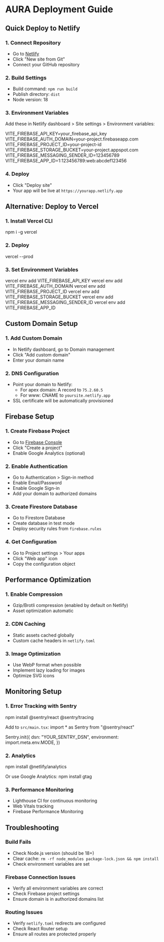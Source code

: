 # AURA Deployment Guide

## Quick Deploy to Netlify

### 1. Connect Repository
- Go to [Netlify](https://netlify.com)
- Click "New site from Git"
- Connect your GitHub repository

### 2. Build Settings
- Build command: `npm run build`
- Publish directory: `dist`
- Node version: 18

### 3. Environment Variables
Add these in Netlify dashboard > Site settings > Environment variables:

VITE_FIREBASE_API_KEY=your_firebase_api_key
VITE_FIREBASE_AUTH_DOMAIN=your-project.firebaseapp.com
VITE_FIREBASE_PROJECT_ID=your-project-id
VITE_FIREBASE_STORAGE_BUCKET=your-project.appspot.com
VITE_FIREBASE_MESSAGING_SENDER_ID=123456789
VITE_FIREBASE_APP_ID=1:123456789:web:abcdef123456


### 4. Deploy
- Click "Deploy site"
- Your app will be live at `https://yourapp.netlify.app`

## Alternative: Deploy to Vercel

### 1. Install Vercel CLI
npm i -g vercel

### 2. Deploy
vercel --prod


### 3. Set Environment Variables
vercel env add VITE_FIREBASE_API_KEY
vercel env add VITE_FIREBASE_AUTH_DOMAIN
vercel env add VITE_FIREBASE_PROJECT_ID
vercel env add VITE_FIREBASE_STORAGE_BUCKET
vercel env add VITE_FIREBASE_MESSAGING_SENDER_ID
vercel env add VITE_FIREBASE_APP_ID


## Custom Domain Setup

### 1. Add Custom Domain
- In Netlify dashboard, go to Domain management
- Click "Add custom domain"
- Enter your domain name

### 2. DNS Configuration
- Point your domain to Netlify:
  - For apex domain: A record to `75.2.60.5`
  - For www: CNAME to `yoursite.netlify.app`
- SSL certificate will be automatically provisioned

## Firebase Setup

### 1. Create Firebase Project
- Go to [Firebase Console](https://console.firebase.google.com)
- Click "Create a project"
- Enable Google Analytics (optional)

### 2. Enable Authentication
- Go to Authentication > Sign-in method
- Enable Email/Password
- Enable Google Sign-in
- Add your domain to authorized domains

### 3. Create Firestore Database
- Go to Firestore Database
- Create database in test mode
- Deploy security rules from `firebase.rules`

### 4. Get Configuration
- Go to Project settings > Your apps
- Click "Web app" icon
- Copy the configuration object

## Performance Optimization

### 1. Enable Compression
- Gzip/Brotli compression (enabled by default on Netlify)
- Asset optimization automatic

### 2. CDN Caching
- Static assets cached globally
- Custom cache headers in `netlify.toml`

### 3. Image Optimization
- Use WebP format when possible
- Implement lazy loading for images
- Optimize SVG icons

## Monitoring Setup

### 1. Error Tracking with Sentry
npm install @sentry/react @sentry/tracing


Add to `src/main.tsx`:
import * as Sentry from "@sentry/react"

Sentry.init({
dsn: "YOUR_SENTRY_DSN",
environment: import.meta.env.MODE,
})


### 2. Analytics
npm install @netlify/analytics


Or use Google Analytics:
npm install gtag


### 3. Performance Monitoring
- Lighthouse CI for continuous monitoring
- Web Vitals tracking
- Firebase Performance Monitoring

## Troubleshooting

### Build Fails
- Check Node.js version (should be 18+)
- Clear cache: `rm -rf node_modules package-lock.json && npm install`
- Check environment variables are set

### Firebase Connection Issues
- Verify all environment variables are correct
- Check Firebase project settings
- Ensure domain is in authorized domains list

### Routing Issues
- Verify `netlify.toml` redirects are configured
- Check React Router setup
- Ensure all routes are protected properly